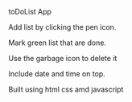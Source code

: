 toDoList App 


 Add list by clicking the pen icon.

Mark green list that are done.

Use the garbage icon to delete it

Include date and time on top.

Built using html css amd javascript
